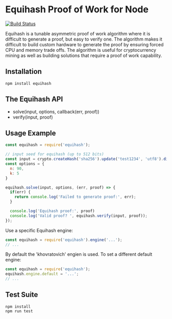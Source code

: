 # Equihash Proof of Work for Node

[![Build Status](https://ci.digitalbazaar.com/buildStatus/icon?job=equihash)](https://ci.digitalbazaar.com/job/equihash)

Equihash is a tunable asymmetric proof of work algorithm where it is difficult
to generate a proof, but easy to verify one. The algorithm makes it difficult
to build custom hardware to generate the proof by ensuring forced CPU and
memory trade offs. The algorithm is useful for cryptocurrency mining as
well as building solutions that require a proof of work capability.

## Installation

```
npm install equihash
```

## The Equihash API
- solve(input, options, callback(err, proof))
- verify(input, proof)

## Usage Example
```javascript
const equihash = require('equihash');

// input seed for equihash (up to 512 bits)
const input = crypto.createHash('sha256').update('test1234', 'utf8').digest();
const options = {
  n: 90,
  k: 5
}

equihash.solve(input, options, (err, proof) => {
  if(err) {
    return console.log('Failed to generate proof:', err);
  }

  console.log('Equihash proof:', proof)
  console.log('Valid proof? ', equihash.verify(input, proof));
});
```

Use a specific Equihash engine:
```javascript
const equihash = require('equihash').engine('...');
// ...
```

By default the 'khovratovich' engien is used. To set a different default
engine:
```javascript
const equihash = require('equihash');
equihash.engine.default = '...';
// ...
```

## Test Suite

```
npm install
npm run test
```
